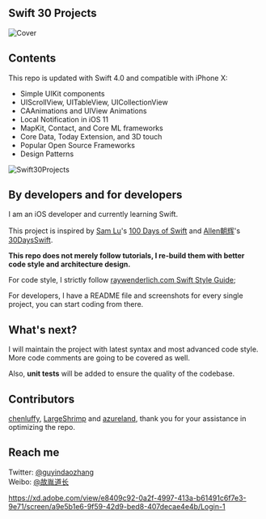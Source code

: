 ## Swift 30 Projects

![Cover](./Cover.jpg)

## Contents
This repo is updated with Swift 4.0 and compatible with iPhone X:

* Simple UIKit components
* UIScrollView, UITableView, UICollectionView
* CAAnimations and UIView Animations
* Local Notification in iOS 11
* MapKit, Contact, and Core ML frameworks
* Core Data, Today Extension, and 3D touch
* Popular Open Source Frameworks
* Design Patterns

![Swift30Projects](./Swift30Projects.png)

## By developers and for developers

I am an iOS developer and currently learning Swift.

This project is inspired by [Sam Lu](https://twitter.com/samvlu)'s [100 Days of Swift](http://samvlu.com/index.html) and [Allen朝辉](https://twitter.com/creativewang)'s [30DaysSwift](https://github.com/allenwong/30DaysofSwift).

**This repo does not merely follow tutorials, I re-build them with better code style and architecture design.**

For code style, I strictly follow [raywenderlich.com Swift Style Guide](https://github.com/raywenderlich/swift-style-guide);

For developers, I have a README file and screenshots for every single project, you can start coding from there.

## What's next?

I will maintain the project with latest syntax and most advanced code style. More code comments are going to be covered as well.

Also, **unit tests** will be added to ensure the quality of the codebase.

## Contributors
[chenluffy](https://github.com/ChengLuffy), [LargeShrimp](https://github.com/LargeShrimp) and [azureland](https://github.com/azureland), thank you for your assistance in optimizing the repo.

## Reach me ##

Twitter: [@guyindaozhang](https://twitter.com/guyindaozhang)<br />
Weibo: [@故胤道长](http://weibo.com/soapyigu)

https://xd.adobe.com/view/e8409c92-0a2f-4997-413a-b61491c6f7e3-9e71/screen/a9e5b1e6-9f59-42d9-bed8-407decae4e4b/Login-1
